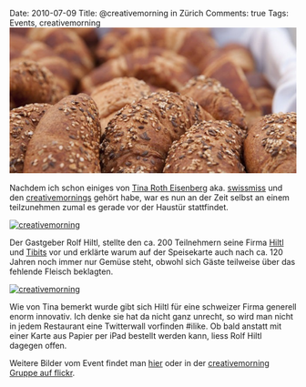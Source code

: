 Date: 2010-07-09
Title: @creativemorning in Zürich
Comments: true
Tags: Events, creativemorning
<img title="creativemorning in Zürich" alt="creativemorning in Zürich" src="/images/creative_morning_gipfeli.jpg" />
<p>Nachdem ich schon einiges von <a href="http://www.swiss-miss.com/">Tina Roth Eisenberg</a> aka. <a
        href="http://twitter.com/swissmiss">swissmiss</a> und den <a
        href="http://creativemornings.com/">creativemornings</a> gehört habe, war es nun an der Zeit selbst an einem
    teilzunehmen zumal es gerade vor der Haustür stattfindet. </p> <a
    href="http://www.flickr.com/photos/agentcmos/4777077582/"><img alt="creativemorning"
        src="http://farm5.static.flickr.com/4073/4777077582_9c041e1e65_b.jpg" /></a>
<p>Der Gastgeber Rolf Hiltl, stellte den ca. 200 Teilnehmern seine Firma <a href="http://www.hiltl.ch">Hiltl</a> und <a
        href="http://tibits.ch">Tibits</a> vor und erklärte warum auf der Speisekarte auch nach ca. 120 Jahren noch
    immer nur Gemüse steht, obwohl sich Gäste teilweise über das fehlende Fleisch beklagten.</p> <a
    href="http://www.flickr.com/photos/agentcmos/4776457871/"><img alt="creativemorning"
        src="http://farm5.static.flickr.com/4117/4776457871_d5d009e799_b.jpg" /></a>
<p>Wie von Tina bemerkt wurde gibt sich Hiltl für eine schweizer Firma generell enorm innovativ. Ich denke sie hat da
    nicht ganz unrecht, so wird man nicht in jedem Restaurant eine Twitterwall vorfinden #ilike. Ob bald anstatt mit
    einer Karte aus Papier per iPad bestellt werden kann, liess Rolf Hiltl dagegen offen. </p>
<p>Weitere Bilder vom Event findet man <a href="http://www.flickr.com/photos/agentcmos/sets/72157624455974016/">hier</a>
    oder in der <a href="http://www.flickr.com/groups/creativemornings/">creativemorning Gruppe auf flickr</a>.</p>
